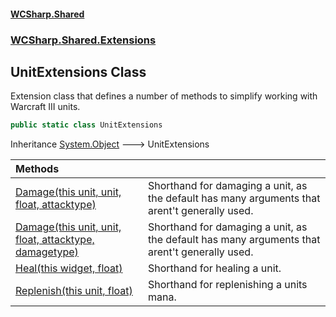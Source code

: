 #### [WCSharp.Shared](README.md 'README')
### [WCSharp.Shared.Extensions](WCSharp.Shared.Extensions.md 'WCSharp.Shared.Extensions')

## UnitExtensions Class

Extension class that defines a number of methods to simplify working with Warcraft III units.

```csharp
public static class UnitExtensions
```

Inheritance [System.Object](https://docs.microsoft.com/en-us/dotnet/api/System.Object 'System.Object') &#129106; UnitExtensions

| Methods | |
| :--- | :--- |
| [Damage(this unit, unit, float, attacktype)](WCSharp.Shared.Extensions.UnitExtensions.Damage(thisWar3Api.Common.unit,War3Api.Common.unit,float,War3Api.Common.attacktype).md 'WCSharp.Shared.Extensions.UnitExtensions.Damage(this War3Api.Common.unit, War3Api.Common.unit, float, War3Api.Common.attacktype)') | Shorthand for damaging a unit, as the default has many arguments that arent't generally used. |
| [Damage(this unit, unit, float, attacktype, damagetype)](WCSharp.Shared.Extensions.UnitExtensions.Damage(thisWar3Api.Common.unit,War3Api.Common.unit,float,War3Api.Common.attacktype,War3Api.Common.damagetype).md 'WCSharp.Shared.Extensions.UnitExtensions.Damage(this War3Api.Common.unit, War3Api.Common.unit, float, War3Api.Common.attacktype, War3Api.Common.damagetype)') | Shorthand for damaging a unit, as the default has many arguments that arent't generally used. |
| [Heal(this widget, float)](WCSharp.Shared.Extensions.UnitExtensions.Heal(thisWar3Api.Common.widget,float).md 'WCSharp.Shared.Extensions.UnitExtensions.Heal(this War3Api.Common.widget, float)') | Shorthand for healing a unit. |
| [Replenish(this unit, float)](WCSharp.Shared.Extensions.UnitExtensions.Replenish(thisWar3Api.Common.unit,float).md 'WCSharp.Shared.Extensions.UnitExtensions.Replenish(this War3Api.Common.unit, float)') | Shorthand for replenishing a units mana. |
